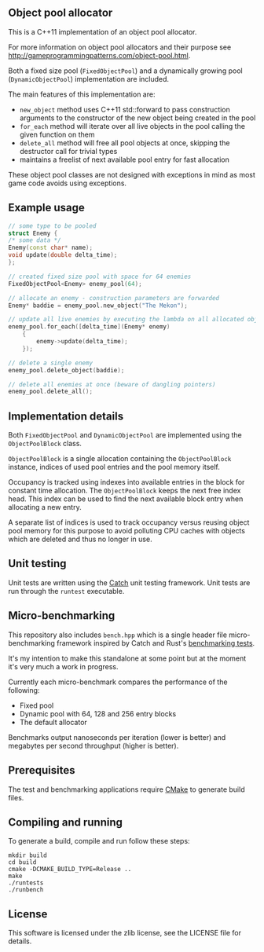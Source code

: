 ## Object pool allocator

This is a C++11 implementation of an object pool allocator.

For more information on object pool allocators and their purpose see 
http://gameprogrammingpatterns.com/object-pool.html.

Both a fixed size pool (`FixedObjectPool`) and a dynamically growing pool
(`DynamicObjectPool`) implementation are included.

The main features of this implementation are:
* `new_object` method uses C++11 std::forward to pass construction arguments
  to the constructor of the new object being created in the pool
* `for_each` method will iterate over all live objects in the pool calling
  the given function on them
* `delete_all` method will free all pool objects at once, skipping the
  destructor call for trivial types
* maintains a freelist of next available pool entry for fast allocation

These object pool classes are not designed with exceptions in mind as most
game code avoids using exceptions.

## Example usage

```cpp
// some type to be pooled
struct Enemy {
/* some data */
Enemy(const char* name);
void update(double delta_time);
};

// created fixed size pool with space for 64 enemies
FixedObjectPool<Enemy> enemy_pool(64);

// allocate an enemy - construction parameters are forwarded
Enemy* baddie = enemy_pool.new_object("The Mekon");

// update all live enemies by executing the lambda on all allocated objects
enemy_pool.for_each([delta_time](Enemy* enemy)
    {
        enemy->update(delta_time);
    });

// delete a single enemy
enemy_pool.delete_object(baddie);

// delete all enemies at once (beware of dangling pointers)
enemy_pool.delete_all();
```

## Implementation details

Both `FixedObjectPool` and `DynamicObjectPool` are implemented using the
`ObjectPoolBlock` class.

`ObjectPoolBlock` is a single allocation containing the `ObjectPoolBlock`
instance, indices of used pool entries and the pool memory itself.

Occupancy is tracked using indexes into available entries in the block for
constant time allocation. The `ObjectPoolBlock` keeps the next free index head.
This index can be used to find the next available block entry when allocating
a new entry.

A separate list of indices is used to track occupancy versus reusing object
pool memory for this purpose to avoid polluting CPU caches with objects which
are deleted and thus no longer in use.

## Unit testing

Unit tests are written using the [Catch](https://github.com/philsquared/Catch)
unit testing framework. Unit tests are run through the `runtest` executable.

## Micro-benchmarking

This repository also includes `bench.hpp` which is a single header file
micro-benchmarking framework inspired by Catch and Rust's
[benchmarking tests](https://doc.rust-lang.org/book/benchmark-tests.html).

It's my intention to make this standalone at some point but at the
moment it's very much a work in progress.

Currently each micro-benchmark compares the performance of the following:
* Fixed pool
* Dynamic pool with 64, 128 and 256 entry blocks
* The default allocator

Benchmarks output nanoseconds per iteration (lower is better) and megabytes per
second throughput (higher is better).

## Prerequisites

The test and benchmarking applications require [CMake](http://www.cmake.org) to
generate build files.

## Compiling and running

To generate a build, compile and run follow these steps:

~~~
mkdir build
cd build
cmake -DCMAKE_BUILD_TYPE=Release ..
make
./runtests
./runbench
~~~

## License

This software is licensed under the zlib license, see the LICENSE file for
details.
